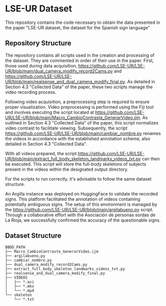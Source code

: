 # LSE-UR Dataset


This repository contains the code necessary to obtain the data presented in the paper "LSE-UR dataset, the dataset for the Spanish sign language"


## Repository Structure

The repository contains all scripts used in the creation and processing of the dataset. They are commented in order of their use in the paper. First, those used during data acquisition, https://github.com/LSE-UR/LSE-UR/blob/main/dual_camera_modify_record2Cams.py and https://github.com/LSE-UR/LSE-UR/blob/main/realsense_and_dual_camera_modify_final.py. As detailed in Section 4.3 "Collected Data" of the paper, these two scripts manage the video recording process.

Following video acquisition, a preprocessing step is required to ensure proper visualization. Video preprocessing is performed using the Fiji tool and involves executing the script located at https://github.com/LSE-UR/LSE-UR/blob/main/Macro_CambioContraste_GenerarVideo.ijm. As outlined in Section 4.3 "Collected Data" of the paper, this script normalizes video contrast to facilitate viewing. Subsequently, the script https://github.com/LSE-UR/LSE-UR/blob/main/cambiar_nombre.py renames the videos in accordance with the established annotation scheme, also detailed in Section 4.3 "Collected Data".

With all videos prepared, the script https://github.com/LSE-UR/LSE-UR/blob/main/extract_full_body_skeleton_landmarks_videos_txt.py can then be executed. This script will store the full-body skeletons of subjects present in the videos within the designated output directory.

For the scripts to run correctly, it's advisable to follow the same dataset structure.

An Argilla instance was deployed on HuggingFace to validate the recorded signs. This platform facilitated the annotation of videos containing potentially ambiguous signs. The setup of this environment is managed by the https://github.com/LSE-UR/LSE-UR/blob/main/argilabueno.py script. Through a collaborative effort with the Asociación de personas sordas de La Rioja, we successfully confirmed the accuracy of the questionable signs.


## Dataset Structure
```
BBDD_PATH
├── Macro_CambioContraste_GenerarVideo.ijm
├── argilabueno.py
├── cambiar_nombre.py
├── dual_camera_modify_record2Cams.py
├── extract_full_body_skeleton_landmarks_videos_txt.py
├── realsense_and_dual_camera_modify_final.py
├── VIDEOS
│   ├── *.avi
│   ├── *.mkv
│   └── *.mp4
└── skeleton
    └── *.txt
```
